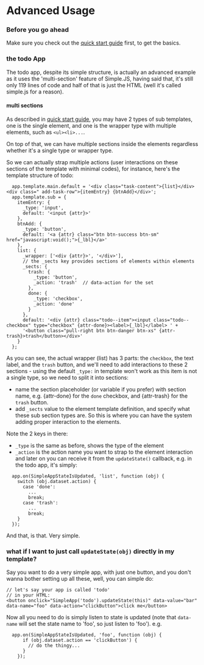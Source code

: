 # Advanced Usage

### Before you go ahead

Make sure you check out the [quick start guide](#start) first, to get the basics.

### the todo App

The todo app, despite its simple structure, is actually an advanced example as it uses the 'multi-section' feature of Simple.JS, having said that, it's still only 119 lines of code and half of that is just the HTML (well it's called simple.js for a reason).

#### multi sections

As described in [quick start guide](#start), you may have 2 types of sub templates, one is the single element, and one is the wrapper type with multiple elements, such as `<ul><li>...`.

On top of that, we can have multiple sections inside the elements regardless whether it's a single type or wrapper type.

So we can actually strap multiple actions (user interactions on these sections of the template with minimal codes), for instance, here's the template structure of todo:

```
  app.template.main.default = '<div class="task-content">{list}</div><div class=" add-task-row">{itemEntry} {btnAdd}</div>';
  app.template.sub = {
    itemEntry: {
      _type: 'input',
      default: '<input {attr}>'
    },
    btnAdd: {
      _type: 'button',
      default: '<a {attr} class="btn btn-success btn-sm" href="javascript:void();">{_lbl}</a>'
    },
    list: {
      _wrapper: ['<div {attr}>', '</div>'],
      // the _sects key provides sections of elements within elements
      _sects: {
        trash: {
          _type: 'button',
          _action: 'trash'  // data-action for the set
        },
        done: {
          _type: 'checkbox',
          _action: 'done'
        }
      },
      default: '<div {attr} class="todo--item"><input class="todo--checkbox" type="checkbox" {attr-done}><label>{_lbl}</label> ' +
      '<button class="pull-right btn btn-danger btn-xs" {attr-trash}>trash</button></div>'
    }
  };
```
As you can see, the actual wrapper (list) has 3 parts: the `checkbox`, the text label, and the `trash` button, and we'll need to add interactions to these 2 sections - using the default `_type:` in template won't work as this item is not a single type, so we need to split it into sections: 

* name the section placeholder (or variable if you prefer) with section name, e.g. {attr-done} for the `done` checkbox, and {attr-trash} for the `trash` button.
* add `_sects` value to the element template definition, and specify what these sub section types are. So this is where you can have the system adding proper interaction to the elements.

Note the 2 keys in there:
* `_type` is the same as before, shows the type of the element
* `_action` is the action name you want to strap to the element interaction and later on you can receive it from the `updateState()` callback, e.g. in the todo app, it's simply:
```
  app.on(SimpleAppStateIsUpdated, 'list', function (obj) {
    switch (obj.dataset.action) {
      case 'done':
        ...
        break;
      case 'trash':
        ...
        break;
    }
  });
```

And that, is that. Very simple.

### what if I want to just call `updateState(obj)` directly in my template?

Say you want to do a very simple app, with just one button, and you don't wanna bother setting up all these, well, you can simple do:

```
// let's say your app is called 'todo'
// in your HTML:
<button onclick="SimpleApp('todo').updateState(this)" data-value="bar" data-name="foo" data-action="clickButton">click me</button>
```
Now all you need to do is simply listen to state is updated (note that `data-name` will set the state name to 'foo', so just listen to 'foo'). e.g.
```
  app.on(SimpleAppStateIsUpdated, 'foo', function (obj) {
      if (obj.dataset.action == 'clickButton') {
        // do the thingy...
      }
    });
```